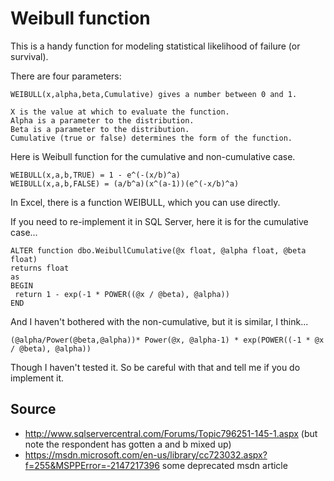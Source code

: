# Weibull function

This is a handy function for modeling statistical likelihood of failure (or survival).

There are four parameters:

    WEIBULL(x,alpha,beta,Cumulative) gives a number between 0 and 1.
    
    X is the value at which to evaluate the function.
    Alpha is a parameter to the distribution.
    Beta is a parameter to the distribution.
    Cumulative (true or false) determines the form of the function.

Here is Weibull function for the cumulative and non-cumulative case.

    WEIBULL(x,a,b,TRUE) = 1 - e^(-(x/b)^a)
    WEIBULL(x,a,b,FALSE) = (a/b^a)(x^(a-1))(e^(-x/b)^a) 
    
In Excel, there is a function WEIBULL, which you can use directly.

If you need to re-implement it in SQL Server, here it is for the cumulative case...

    ALTER function dbo.WeibullCumulative(@x float, @alpha float, @beta float)
    returns float
    as 
    BEGIN
     return 1 - exp(-1 * POWER((@x / @beta), @alpha))
    END
    
And I haven't bothered with the non-cumulative, but it is similar, I think...

    (@alpha/Power(@beta,@alpha))* Power(@x, @alpha-1) * exp(POWER((-1 * @x / @beta), @alpha))

Though I haven't tested it. So be careful with that and tell me if you do implement it.
    
    
## Source

 * <http://www.sqlservercentral.com/Forums/Topic796251-145-1.aspx> (but note the respondent has gotten a and b mixed up)
 * <https://msdn.microsoft.com/en-us/library/cc723032.aspx?f=255&MSPPError=-2147217396> some deprecated msdn article
 